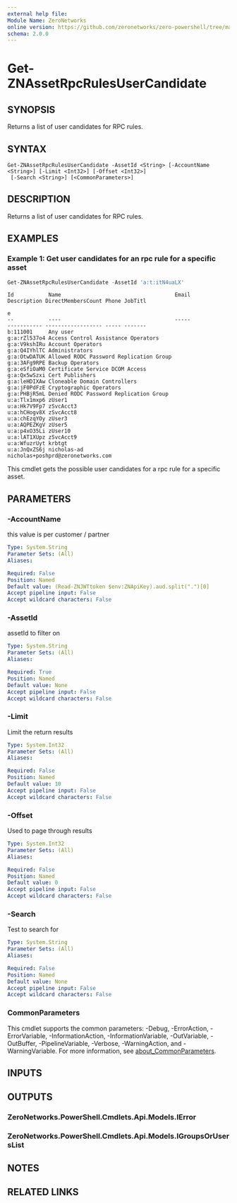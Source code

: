 ```yaml
---
external help file:
Module Name: ZeroNetworks
online version: https://github.com/zeronetworks/zero-powershell/tree/master/src/help/zeronetworks/get-znassetrpcrulesusercandidate
schema: 2.0.0
---
```


# Get-ZNAssetRpcRulesUserCandidate

## SYNOPSIS
Returns a list of user candidates for RPC rules.

## SYNTAX

```
Get-ZNAssetRpcRulesUserCandidate -AssetId <String> [-AccountName <String>] [-Limit <Int32>] [-Offset <Int32>]
 [-Search <String>] [<CommonParameters>]
```

## DESCRIPTION
Returns a list of user candidates for RPC rules.

## EXAMPLES

### Example 1: Get user candidates for an rpc rule for a specific asset
```powershell
Get-ZNAssetRpcRulesUserCandidate -AssetId 'a:t:itN4uaLX'        
```

```output
Id           Name                                    Email                             Description DirectMembersCount Phone JobTitl
                                                                                                                            e
--           ----                                    -----                             ----------- ------------------ ----- -------
b:111001     Any user                                                                                                              
g:a:rZl537o4 Access Control Assistance Operators                                                                                   
g:a:V9kshIRu Account Operators                                                                                                     
g:a:Q4IYhlTC Administrators                                                                                                        
g:a:OtwDATUK Allowed RODC Password Replication Group                                                                               
g:a:3AFg9RPE Backup Operators                                                                                                      
g:a:eSfiOaM0 Certificate Service DCOM Access                                                                                       
g:a:Qx5wSzxi Cert Publishers                                                                                                       
g:a:leHDIXAw Cloneable Domain Controllers                                                                                          
g:a:jF0PdFzE Cryptographic Operators                                                                                               
g:a:PHBjR5mL Denied RODC Password Replication Group                                                                                
u:a:Tlx1mxp6 zUser1                                                                                                                
u:a:Hk7V9Fp7 zSvcAcct3                                                                                                             
u:a:hCHogv8X zSvcAcct8                                                                                                             
u:a:chEzqYOy zUser3                                                                                                                
u:a:AQPEZKgV zUser5                                                                                                                
u:a:p4xO35Li zUser10                                                                                                               
u:a:lAT1XUpz zSvcAcct9                                                                                                             
u:a:WfuzrUyt krbtgt                                                                                                                
u:a:JnQxZS6j nicholas-ad                             nicholas+poshprd@zeronetworks.com      
```

This cmdlet gets the possible user candidates for a rpc rule for a specific asset.

## PARAMETERS

### -AccountName
this value is per customer / partner

```yaml
Type: System.String
Parameter Sets: (All)
Aliases:

Required: False
Position: Named
Default value: (Read-ZNJWTtoken $env:ZNApiKey).aud.split(".")[0]
Accept pipeline input: False
Accept wildcard characters: False
```

### -AssetId
assetId to filter on

```yaml
Type: System.String
Parameter Sets: (All)
Aliases:

Required: True
Position: Named
Default value: None
Accept pipeline input: False
Accept wildcard characters: False
```

### -Limit
Limit the return results

```yaml
Type: System.Int32
Parameter Sets: (All)
Aliases:

Required: False
Position: Named
Default value: 10
Accept pipeline input: False
Accept wildcard characters: False
```

### -Offset
Used to page through results

```yaml
Type: System.Int32
Parameter Sets: (All)
Aliases:

Required: False
Position: Named
Default value: 0
Accept pipeline input: False
Accept wildcard characters: False
```

### -Search
Test to search for

```yaml
Type: System.String
Parameter Sets: (All)
Aliases:

Required: False
Position: Named
Default value: None
Accept pipeline input: False
Accept wildcard characters: False
```

### CommonParameters
This cmdlet supports the common parameters: -Debug, -ErrorAction, -ErrorVariable, -InformationAction, -InformationVariable, -OutVariable, -OutBuffer, -PipelineVariable, -Verbose, -WarningAction, and -WarningVariable. For more information, see [about_CommonParameters](http://go.microsoft.com/fwlink/?LinkID=113216).

## INPUTS

## OUTPUTS

### ZeroNetworks.PowerShell.Cmdlets.Api.Models.IError

### ZeroNetworks.PowerShell.Cmdlets.Api.Models.IGroupsOrUsersList

## NOTES

## RELATED LINKS

